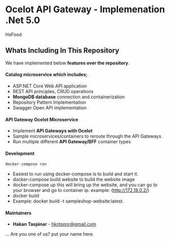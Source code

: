 # Ocelot API Gateway - Implemenation .Net 5.0
HxFood

## Whats Including In This Repository
We have implemented below **features over the  repository**.

#### Catalog microservice which includes; 
* ASP.NET Core Web API application 
* REST API principles, CRUD operations
* **MongoDB database** connection and containerization
* Repository Pattern Implementation
* Swagger Open API implementation

#### API Gateway Ocelot Microservice
* Implement **API Gateways with Ocelot**
* Sample microservices/containers to reroute through the API Gateways
* Run multiple different **API Gateway/BFF** container types

#### Development
```csharp
docker-compose run
```
* Easiest to run using docker-compose is to build and start it.
* docker-compose build website to build the website image
* docker-compose up this will bring up the website, and you can go to your browser and go to container ip. example: (http://172.18.0.2/)
* docker build
* Example: docker build -t sampleshop-website:latest.

#### Maintainers
* **Hakan Taspinar** - hkntspnr@gmail.com 


...
Are you one of us? put your name here.
